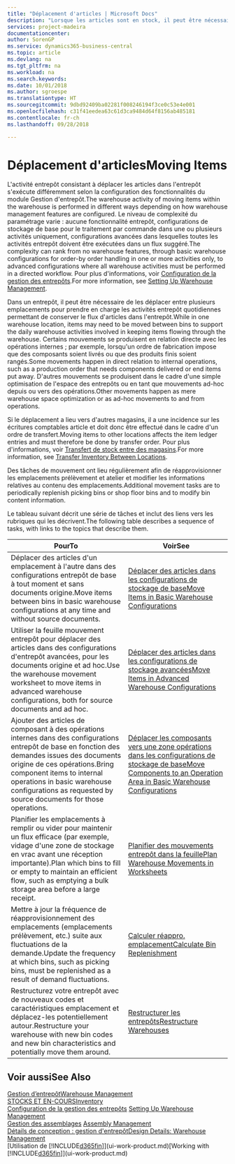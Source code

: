 ```yaml
---
title: "Déplacement d'articles | Microsoft Docs"
description: "Lorsque les articles sont en stock, il peut être nécessaire de les déplacer entre plusieurs emplacements pour prendre en charge les activités entrepôt quotidiennes permettant de conserver le flux d'articles dans l'entrepôt. Certains mouvements se produisent en relation directe avec les opérations internes ; par exemple, lorsqu'un ordre de fabrication impose que des composants soient livrés ou que des produits finis soient rangés. D'autres mouvements se produisent dans le cadre d'une simple optimisation de l'espace des entrepôts ou en tant que mouvements ad-hoc depuis ou vers des opérations."
services: project-madeira
documentationcenter: 
author: SorenGP
ms.service: dynamics365-business-central
ms.topic: article
ms.devlang: na
ms.tgt_pltfrm: na
ms.workload: na
ms.search.keywords: 
ms.date: 10/01/2018
ms.author: sgroespe
ms.translationtype: HT
ms.sourcegitcommit: 9dbd92409ba02281f008246194f3ce0c53e4e001
ms.openlocfilehash: c31f41eedea63c61d3ca9484d64f8156ab485181
ms.contentlocale: fr-ch
ms.lasthandoff: 09/28/2018

---
```

# <a name="moving-items"></a><span data-ttu-id="d9a4f-105">Déplacement d'articles</span><span class="sxs-lookup"><span data-stu-id="d9a4f-105">Moving Items</span></span>
<span data-ttu-id="d9a4f-106">L'activité entrepôt consistant à déplacer les articles dans l'entrepôt s'exécute différemment selon la configuration des fonctionnalités du module Gestion d'entrepôt.</span><span class="sxs-lookup"><span data-stu-id="d9a4f-106">The warehouse activity of moving items within the warehouse is performed in different ways depending on how warehouse management features are configured.</span></span> <span data-ttu-id="d9a4f-107">Le niveau de complexité du paramétrage varie : aucune fonctionnalité entrepôt, configurations de stockage de base pour le traitement par commande dans une ou plusieurs activités uniquement, configurations avancées dans lesquelles toutes les activités entrepôt doivent être exécutées dans un flux suggéré.</span><span class="sxs-lookup"><span data-stu-id="d9a4f-107">The complexity can rank from no warehouse features, through basic warehouse configurations for order-by order handling in one or more activities only, to advanced configurations where all warehouse activities must be performed in a directed workflow.</span></span> <span data-ttu-id="d9a4f-108">Pour plus d'informations, voir [Configuration de la gestion des entrepôts](warehouse-setup-warehouse.md).</span><span class="sxs-lookup"><span data-stu-id="d9a4f-108">For more information, see [Setting Up Warehouse Management](warehouse-setup-warehouse.md).</span></span>

<span data-ttu-id="d9a4f-109">Dans un entrepôt, il peut être nécessaire de les déplacer entre plusieurs emplacements pour prendre en charge les activités entrepôt quotidiennes permettant de conserver le flux d'articles dans l'entrepôt.</span><span class="sxs-lookup"><span data-stu-id="d9a4f-109">While in one warehouse location, items may need to be moved between bins to support the daily warehouse activities involved in keeping items flowing through the warehouse.</span></span> <span data-ttu-id="d9a4f-110">Certains mouvements se produisent en relation directe avec les opérations internes ; par exemple, lorsqu'un ordre de fabrication impose que des composants soient livrés ou que des produits finis soient rangés.</span><span class="sxs-lookup"><span data-stu-id="d9a4f-110">Some movements happen in direct relation to internal operations, such as a production order that needs components delivered or end items put away.</span></span> <span data-ttu-id="d9a4f-111">D'autres mouvements se produisent dans le cadre d'une simple optimisation de l'espace des entrepôts ou en tant que mouvements ad-hoc depuis ou vers des opérations.</span><span class="sxs-lookup"><span data-stu-id="d9a4f-111">Other movements happen as mere warehouse space optimization or as ad-hoc movements to and from operations.</span></span>

<span data-ttu-id="d9a4f-112">Si le déplacement a lieu vers d'autres magasins, il a une incidence sur les écritures comptables article et doit donc être effectué dans le cadre d'un ordre de transfert.</span><span class="sxs-lookup"><span data-stu-id="d9a4f-112">Moving items to other locations affects the item ledger entries and must therefore be done by transfer order.</span></span> <span data-ttu-id="d9a4f-113">Pour plus d'informations, voir [Transfert de stock entre des magasins](inventory-how-transfer-between-locations.md).</span><span class="sxs-lookup"><span data-stu-id="d9a4f-113">For more information, see [Transfer Inventory Between Locations](inventory-how-transfer-between-locations.md).</span></span>  

<span data-ttu-id="d9a4f-114">Des tâches de mouvement ont lieu régulièrement afin de réapprovisionner les emplacements prélèvement et atelier et modifier les informations relatives au contenu des emplacements.</span><span class="sxs-lookup"><span data-stu-id="d9a4f-114">Additional movement tasks are to periodically replenish picking bins or shop floor bins and to modify bin content information.</span></span>  

 <span data-ttu-id="d9a4f-115">Le tableau suivant décrit une série de tâches et inclut des liens vers les rubriques qui les décrivent.</span><span class="sxs-lookup"><span data-stu-id="d9a4f-115">The following table describes a sequence of tasks, with links to the topics that describe them.</span></span>   

|<span data-ttu-id="d9a4f-116">**Pour**</span><span class="sxs-lookup"><span data-stu-id="d9a4f-116">**To**</span></span>|<span data-ttu-id="d9a4f-117">**Voir**</span><span class="sxs-lookup"><span data-stu-id="d9a4f-117">**See**</span></span>|  
|------------|-------------|  
|<span data-ttu-id="d9a4f-118">Déplacer des articles d'un emplacement à l'autre dans des configurations entrepôt de base à tout moment et sans documents origine.</span><span class="sxs-lookup"><span data-stu-id="d9a4f-118">Move items between bins in basic warehouse configurations at any time and without source documents.</span></span>|[<span data-ttu-id="d9a4f-119">Déplacer des articles dans les configurations de stockage de base</span><span class="sxs-lookup"><span data-stu-id="d9a4f-119">Move Items in Basic Warehouse Configurations</span></span>](warehouse-how-to-move-items-ad-hoc-in-basic-warehousing.md)|
|<span data-ttu-id="d9a4f-120">Utiliser la feuille mouvement entrepôt pour déplacer des articles dans des configurations d'entrepôt avancées, pour les documents origine et ad hoc.</span><span class="sxs-lookup"><span data-stu-id="d9a4f-120">Use the warehouse movement worksheet to move items in advanced warehouse configurations, both for source documents and ad hoc.</span></span>|[<span data-ttu-id="d9a4f-121">Déplacer des articles dans les configurations de stockage avancées</span><span class="sxs-lookup"><span data-stu-id="d9a4f-121">Move Items in Advanced Warehouse Configurations</span></span>](warehouse-how-to-move-items-in-advanced-warehousing.md)|  
|<span data-ttu-id="d9a4f-122">Ajouter des articles de composant à des opérations internes dans des configurations entrepôt de base en fonction des demandes issues des documents origine de ces opérations.</span><span class="sxs-lookup"><span data-stu-id="d9a4f-122">Bring component items to internal operations in basic warehouse configurations as requested by source documents for those operations.</span></span>|[<span data-ttu-id="d9a4f-123">Déplacer les composants vers une zone opérations dans les configurations de stockage de base</span><span class="sxs-lookup"><span data-stu-id="d9a4f-123">Move Components to an Operation Area in Basic Warehouse Configurations</span></span>](warehouse-how-to-move-components-to-an-operation-area-in-basic-warehousing.md)|
|<span data-ttu-id="d9a4f-124">Planifier les emplacements à remplir ou vider pour maintenir un flux efficace (par exemple, vidage d'une zone de stockage en vrac avant une réception importante).</span><span class="sxs-lookup"><span data-stu-id="d9a4f-124">Plan which bins to fill or empty to maintain an efficient flow, such as emptying a bulk storage area before a large receipt.</span></span>|[<span data-ttu-id="d9a4f-125">Planifier des mouvements entrepôt dans la feuille</span><span class="sxs-lookup"><span data-stu-id="d9a4f-125">Plan Warehouse Movements in Worksheets</span></span>](warehouse-how-to-plan-warehouse-movements-in-worksheets.md)|
|<span data-ttu-id="d9a4f-126">Mettre à jour la fréquence de réapprovisionnement des emplacements (emplacements prélèvement, etc.) suite aux fluctuations de la demande.</span><span class="sxs-lookup"><span data-stu-id="d9a4f-126">Update the frequency at which bins, such as picking bins, must be replenished as a result of demand fluctuations.</span></span>|[<span data-ttu-id="d9a4f-127">Calculer réappro. emplacement</span><span class="sxs-lookup"><span data-stu-id="d9a4f-127">Calculate Bin Replenishment</span></span>](warehouse-how-to-calculate-bin-replenishment.md)|
|<span data-ttu-id="d9a4f-128">Restructurez votre entrepôt avec de nouveaux codes et caractéristiques emplacement et déplacez-les potentiellement autour.</span><span class="sxs-lookup"><span data-stu-id="d9a4f-128">Restructure your warehouse with new bin codes and new bin characteristics and potentially move them around.</span></span>|[<span data-ttu-id="d9a4f-129">Restructurer les entrepôts</span><span class="sxs-lookup"><span data-stu-id="d9a4f-129">Restructure Warehouses</span></span>](warehouse-how-to-restructure-warehouses.md)|  

## <a name="see-also"></a><span data-ttu-id="d9a4f-130">Voir aussi</span><span class="sxs-lookup"><span data-stu-id="d9a4f-130">See Also</span></span>  
[<span data-ttu-id="d9a4f-131">Gestion d’entrepôt</span><span class="sxs-lookup"><span data-stu-id="d9a4f-131">Warehouse Management</span></span>](warehouse-manage-warehouse.md)  
[<span data-ttu-id="d9a4f-132">STOCKS ET EN-COURS</span><span class="sxs-lookup"><span data-stu-id="d9a4f-132">Inventory</span></span>](inventory-manage-inventory.md)  
<span data-ttu-id="d9a4f-133">[Configuration de la gestion des entrepôts](warehouse-setup-warehouse.md)   </span><span class="sxs-lookup"><span data-stu-id="d9a4f-133">[Setting Up Warehouse Management](warehouse-setup-warehouse.md)   </span></span>  
<span data-ttu-id="d9a4f-134">[Gestion des assemblages](assembly-assemble-items.md)  </span><span class="sxs-lookup"><span data-stu-id="d9a4f-134">[Assembly Management](assembly-assemble-items.md)  </span></span>  
[<span data-ttu-id="d9a4f-135">Détails de conception : gestion d'entrepôt</span><span class="sxs-lookup"><span data-stu-id="d9a4f-135">Design Details: Warehouse Management</span></span>](design-details-warehouse-management.md)  
<span data-ttu-id="d9a4f-136">[Utilisation de [!INCLUDE[d365fin](includes/d365fin_md.md)]](ui-work-product.md)</span><span class="sxs-lookup"><span data-stu-id="d9a4f-136">[Working with [!INCLUDE[d365fin](includes/d365fin_md.md)]](ui-work-product.md)</span></span>

